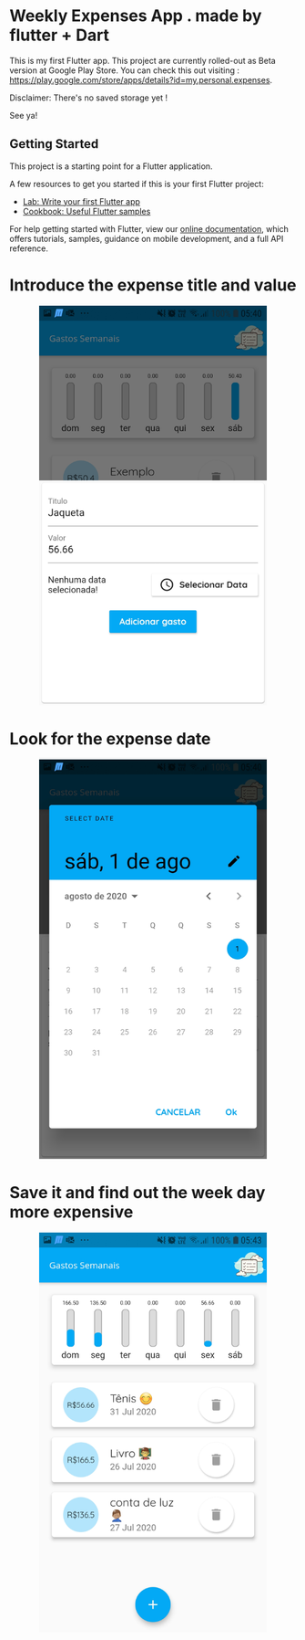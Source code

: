 # Weekly Expenses App . made by flutter + Dart

This is my first Flutter app.
This project are currently rolled-out as Beta version at Google Play Store.
You can check this out visiting : https://play.google.com/store/apps/details?id=my.personal.expenses.


Disclaimer: There's no saved storage yet ! 
 
See ya!

## Getting Started

This project is a starting point for a Flutter application.

A few resources to get you started if this is your first Flutter project:

- [Lab: Write your first Flutter app](https://flutter.dev/docs/get-started/codelab)
- [Cookbook: Useful Flutter samples](https://flutter.dev/docs/cookbook)

For help getting started with Flutter, view our
[online documentation](https://flutter.dev/docs), which offers tutorials,
samples, guidance on mobile development, and a full API reference.


<h1> Introduce the expense title and value </h1>
<p align="center">
    <img src="https://raw.githubusercontent.com/BrendonHenrique/Week-Expenses-Flutter-App-/master/screenshots/001.jpg" width="400" height="700"> 
</p>

<h1> Look for the expense date </h1>
<p align="center">
    <img src="https://raw.githubusercontent.com/BrendonHenrique/Week-Expenses-Flutter-App-/master/screenshots/002.jpg" width="400" height="700">
</p>

<h1> Save it and find out the week day more expensive </h1>
<p align="center">
    <img src="https://raw.githubusercontent.com/BrendonHenrique/Week-Expenses-Flutter-App-/master/screenshots/003.jpg" width="400" height="700">
</p>
